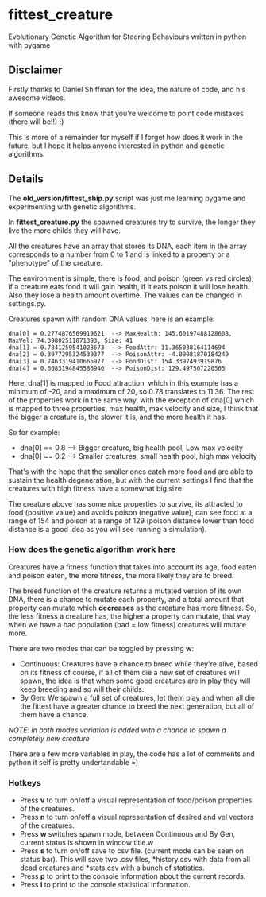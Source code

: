 # fittest_creature
Evolutionary Genetic Algorithm for Steering Behaviours written in python with pygame

## Disclaimer

Firstly thanks to Daniel Shiffman for the idea, the nature of code, and his awesome videos.

If someone reads this know that you're welcome to point code mistakes (there will be!!) :)

This is more of a remainder for myself if I forget how does it work in the future, but I hope it helps anyone interested in python and genetic algorithms.

## Details

The **old_version/fittest_ship.py** script was just me learning pygame and experimenting with genetic algorithms.

In **fittest_creature.py** the spawned creatures try to survive, the longer they live the more childs they will have.

All the creatures have an array that stores its DNA, each item in the array corresponds to a number from 0 to 1 and is linked to a property or a "phenotype" of the creature.


The environment is simple, there is food, and poison (green vs red circles), if a creature eats food it will gain health, if it eats poison it will lose health. Also they lose a health amount overtime.
The values can be changed in settings.py.

Creatures spawn with random DNA values, here is an example:

```
dna[0] = 0.2774876569919621  --> MaxHealth: 145.60197488128608, MaxVel: 74.39802511871393, Size: 41
dna[1] = 0.7841259541028673  --> FoodAttr: 11.365038164114694
dna[2] = 0.3977295324539377  --> PoisonAttr: -4.09081870184249
dna[3] = 0.7463319410665977  --> FoodDist: 154.3397493919876
dna[4] = 0.6083194845586946  --> PoisonDist: 129.497507220565
```

Here, dna[1] is mapped to Food attraction, which in this example has a minimum of -20, and a maximum of 20, so 0.78 translates to 11.36.
The rest of the properties work in the same way, with the exception of dna[0] which is mapped to three properties, max health, max velocity and size, I think that the bigger a creature is, the slower it is, and the more health it has.

So for example:
- dna[0] == 0.8  --> Bigger creature, big health pool, Low max velocity
- dna[0] == 0.2  --> Smaller creatures, small health pool, high max velocity

That's with the hope that the smaller ones catch more food and are able to sustain the health degeneration, but with the current settings I find that the creatures with high fitness have a somewhat big size.

The creature above has some nice properties to survive, its attracted to food (positive value) and avoids poison (negative value), can see food at a range of 154 and poison at a range of 129 (poison distance lower than food distance is a good idea as you will see running a simulation).


### How does the genetic algorithm work here

Creatures have a fitness function that takes into account its age, food eaten and poison eaten, the more fitness, the more likely they are to breed.

The breed function of the creature returns a mutated version of its own DNA, there is a chance to mutate each property, and a total amount that property can mutate which **decreases** as the creature has more fitness.
So, the less fitness a creature has, the higher a property can mutate, that way when we have a bad population (bad = low fitness) creatures will mutate more.

There are two modes that can be toggled by pressing **w**:
- Continuous: Creatures have a chance to breed while they're alive, based on its fitness of course, if all of them die a new set of creatures will spawn, the idea is that when some good creatures are in play they will keep breeding and so will their childs.
- By Gen: We spawn a full set of creatures, let them play and when all die the fittest have a greater chance to breed the next generation, but all of them have a chance.

_NOTE: in both modes variation is added with a chance to spawn a completely new creature_

There are a few more variables in play, the code has a lot of comments and python it self is pretty undertandable =)

### Hotkeys

- Press **v** to turn on/off a visual representation of food/poison properties of the creatures.
- Press **n** to turn on/off a visual representation of desired and vel vectors of the creatures.
- Press **w** switches spawn mode, between Continuous and By Gen, current status is shown in window title.w
- Press **s** to turn on/off save to csv file. (current mode can be seen on status bar).
 This will save two .csv files, *history.csv with data from all dead creatures and *stats.csv with a bunch of statistics.
- Press **p** to print to the console information about the current records.
- Press **i** to print to the console statistical information.
